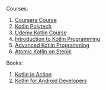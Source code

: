 Courses:

1. [Coursera Course](https://www.coursera.org/learn/kotlin-for-java-developers)
1. [Kotlin Polytech](https://github.com/Kotlin-Polytech/)
1. [Udemy Kotlin Course](https://www.udemy.com/kotlin-course/)
1. [Introduction to Kotlin Programming](http://shop.oreilly.com/product/0636920052982.do)
1. [Advanced Kotlin Programming](http://shop.oreilly.com/product/0636920052999.do)
1. [Atomic Kotlin on Stepik](https://stepik.org/course/15001/syllabus)

Books:

1. [Kotlin in Action](https://www.manning.com/books/kotlin-in-action)
2. [Kotlin for Android Developers](https://leanpub.com/kotlin-for-android-developers)
